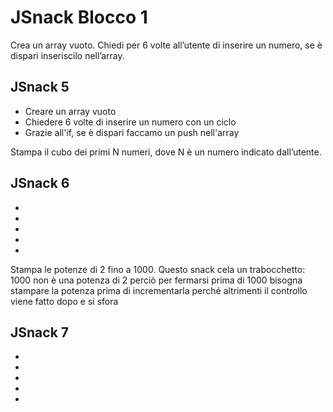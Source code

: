 JSnack Blocco 1
===

Crea un array vuoto.
Chiedi per 6 volte all’utente di inserire un numero, se è dispari inseriscilo nell’array.

## JSnack 5
- Creare un array vuoto
- Chiedere 6 volte di inserire un numero con un ciclo
- Grazie all'if, se è dispari faccamo un push nell'array


Stampa il cubo dei primi N numeri, dove N è un numero indicato dall’utente.

## JSnack 6
- 
- 
- 
- 
- 

Stampa le potenze di 2 fino a 1000.
Questo snack cela un trabocchetto: 1000 non è una potenza di 2 perciò per fermarsi prima di 1000 bisogna stampare la potenza prima di incrementarla perché altrimenti il controllo viene fatto dopo e si sfora

## JSnack 7
- 
- 
- 
- 
- 



